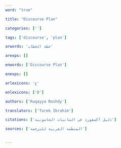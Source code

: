 ```yaml
---
word: "true"

title: "Discourse Plan"

categories: ['']

tags: ['discourse', 'plan']

arwords: 'خطة الخطاب'

arexps: []

enwords: ['Discourse Plan']

enexps: []

arlexicons: 'خ'

enlexicons: ['D']

authors: ['Ruqayya Roshdy']

translators: ['Tarek Ibrahim']

citations: ['دليل أكسفورد في السانيات الحاسوبية']

sources: ['المنظمة العربية للترجمة']


---
```

